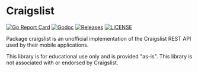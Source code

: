 # Craigslist

[![Go Report Card](https://goreportcard.com/badge/github.com/ecnepsnai/craigslist?style=flat-square)](https://goreportcard.com/report/github.com/ecnepsnai/craigslist)
[![Godoc](https://img.shields.io/badge/go-documentation-blue.svg?style=flat-square)](https://pkg.go.dev/github.com/ecnepsnai/craigslist)
[![Releases](https://img.shields.io/github/release/ecnepsnai/craigslist/all.svg?style=flat-square)](https://github.com/ecnepsnai/craigslist/releases)
[![LICENSE](https://img.shields.io/github/license/ecnepsnai/craigslist.svg?style=flat-square)](https://github.com/ecnepsnai/craigslist/blob/master/LICENSE)

Package craigslist is an unofficial implementation of the Craigslist REST API used by their mobile applications.

This library is for educational use only and is provided "as-is". This library is not associated with or endorsed by
Craigslist.
